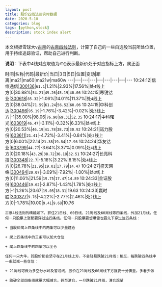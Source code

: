 ```yaml
---
layout: post
title: 股价四线法则实时数据
date: 2020-5-10
categories: blog
tags: [python,stock]
description: stock index alert
---
```



本文根据雪球大v[古泉](https://xueqiu.com/u/7148646888)的[古泉四线法则](https://xueqiu.com/7148646888/130498192)，计算了自己的一些自选股当前所处位置，用于持续追踪验证，帮助自己进行判断。

**说明**：下表中4线对应取值为`红色`表示最新价处于对应指标上方，属正面

时间|名称|代码|最新价|当日|3日|5日|位置|变动|距离|ma21|ma60|ma21w|ma60w
---|---|---|---|---|---|---|---|---
10:24:12|信维通信|[300136](https://xueqiu.com/S/SZ300136)|`61.1`|1.21%|2.93%|17.56%|处`4`线上方|0|30.88%|`54.21`|`49.26`|`45.19`|`40.06`
10:24:15|寒锐钴业|[300618](https://xueqiu.com/S/SZ300618)|`85.32`|-1.06%|14.01%|11.37%|处`4`线上方|0|38.04%|`71.59`|`61.24`|`56.52`|`60.06`
10:24:15|中科创达|[300496](https://xueqiu.com/S/SZ300496)|`95.19`|-1.76%|-3.42%|-0.02%|处`3`线上方|-1|35.00%|98.06|`76.90`|`69.31`|`52.35`
10:24:17|中科曙光|[603019](https://xueqiu.com/S/SH603019)|`46.47`|-3.11%|-0.32%|6.33%|处`4`线上方|0|20.53%|`46.19`|`41.78`|`38.73`|`30.92`
10:24:21|诺力股份|[603611](https://xueqiu.com/S/SH603611)|`21.41`|-4.72%|-3.41%|-0.84%|处`3`线上方|0|6.00%|22.14|`21.38`|`19.84`|`17.96`
10:24:24|华友钴业|[603799](https://xueqiu.com/S/SH603799)|`44.77`|-3.64%|3.37%|0.09%|处`4`线上方|0|20.18%|`43.29`|`38.72`|`36.18`|`32.51`
10:24:27|长亮科技|[300348](https://xueqiu.com/S/SZ300348)|`22.7`|-5.18%|3.22%|8.15%|处`4`线上方|0|26.78%|`21.95`|`19.01`|`17.79`|`14.47`
10:24:27|盛天网络|[300494](https://xueqiu.com/S/SZ300494)|`20.07`|-3.09%|-7.92%|-1.00%|处`3`线上方|0|11.06%|21.59|`19.75`|`17.47`|`14.89`
10:24:33|金证股份|[600446](https://xueqiu.com/S/SH600446)|`19.62`|-2.87%|-1.43%|1.78%|处`2`线上方|-1|1.26%|20.67|`19.05`|`18.31`|19.63
10:24:33|赢时胜|[300377](https://xueqiu.com/S/SZ300377)|`9.76`|-4.22%|-2.77%|2.46%|处`2`线上方|0|-1.78%|10.00|`9.41`|`9.68`|10.76

```
古泉4线法则的精髓如下。抓住21日线、60日线、21周线及60周线等四条线，外加21月线，任何一只股票上涨都要穿过这四条线，任何一只股票要想爆雷也要先下穿过这四条线：

+ 当股价爬上四条线中的两条可以少量建仓

+ 爬上四条线中的三条可以加大仓位

+ 爬上四条线中的四条可以全仓

任何一只大牛，其股价都会坚守在21月线上方，不会轻易跌破21月线；相反，每跌破四条线中一条就减一些仓位：

+ 21周线可做为多空分水岭及警戒线，股价在21周线及60周线下方就要十分慎重，多看少做

+ 跌破全部四条线就要大幅减仓，甚至清仓，一旦跌破21月线，清仓观望
```